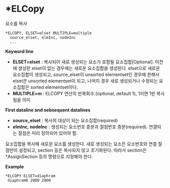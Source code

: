 # *ELCopy

요소를 복사

```
*ELCOPY, ELSET=elset MULTIPLE=multiple
  source_elset, elmInc, nodeInc
  ...
```

__Keyword line__

- __ELSET=elset__ : 복사되어 새로 생성되는 요소가 포함될 요소집합[Optional]. 
이전에 생성한 elset이 없는 경우에는 새로운 요소집합을 생성된다. elset으로 새로운 요소집합이 생성되고, source_elset이 unsorted elementset인 경우에 한해서 elset은 unsorted elementset이 되고, 나머지 경우 새로 생성되거나 수정되는 요소집합은 sorted elementset이다.
- __MULTIPLE=m__ : ELCOPY 연산의 반복회수.(optional, default 1),  1이면 1번 복사됨을 의미

__First dataline and sebsequent datalines__

- __source_elset__ : 복사의 대상이 되는 요소집합(required)
- __elmInc, nodeInc__ : 생성되는 요소번호 증분과 절점번호 증분(required). 연결되는 절점은 미리 정의되어 있어야 함.

요소집합을 복사해 새로운 요소를 생성한다. 새로 생성되는 요소은 요소번호와 연결 절점만이 설정되고, section 등은 복사되지 않고 초기화된다. 따라서 section은 *AssignSection 등의 명령으로 지정해야 한다. 

__Example__

```
*ELCOPY ELSET=diaphram
 diaphram0 2000 2000
```
